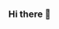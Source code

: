 ### Hi there 👋

<!--
**nfdezine/nfdezine** is a ✨ _special_ ✨ repository because its `README.md` (this file) appears on your GitHub profile.

Here are some ideas to get you started:

- 🔭 I’m currently working on experiment.
- 🌱 I’m currently learning to code.
- 👯 I’m looking to collaborate on design.
- 🤔 I’m looking for help with website.
- 💬 Ask me about graphic design.
- 📫 How to reach me: ...
- 😄 Pronouns: ...
- ⚡ Fun fact: ...
-->
